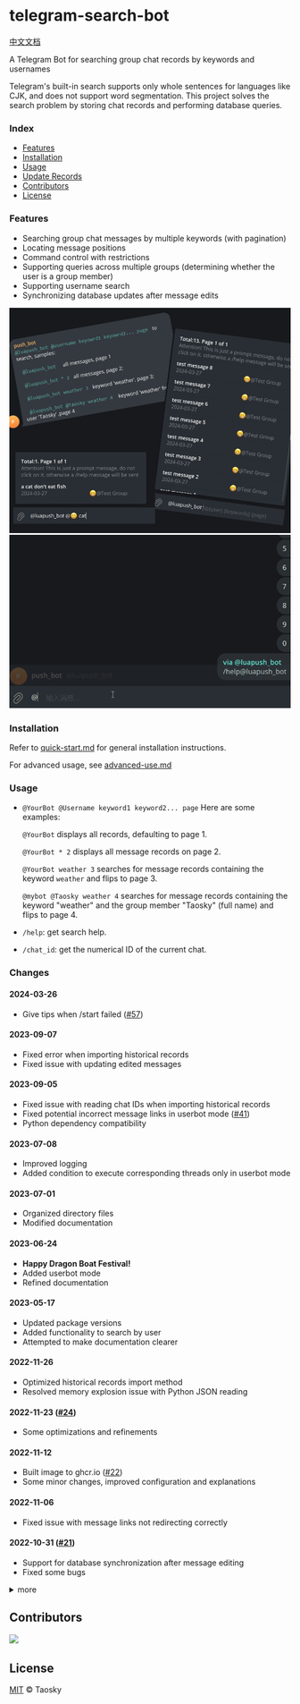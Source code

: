# telegram-search-bot

[中文文档](docs/zh/readme.md)

A Telegram Bot for searching group chat records by keywords and usernames

Telegram's built-in search supports only whole sentences for languages like CJK, and does not support word segmentation. This project solves the search problem by storing chat records and performing database queries.

### Index
- [Features](#features)
- [Installation](#installation)
- [Usage](#usage)
- [Update Records](#logs)
- [Contributors](#contributors)
- [License](#license)

### Features
- Searching group chat messages by multiple keywords (with pagination)
- Locating message positions
- Command control with restrictions
- Supporting queries across multiple groups (determining whether the user is a group member)
- Supporting username search
- Synchronizing database updates after message edits

![preview1](docs/en/preview.png)
![preview2](docs/en/full.gif)

### Installation

Refer to [quick-start.md](docs/en/quick-start.md) for general installation instructions.

For advanced usage, see [advanced-use.md](docs/en/advanced-use.md)

### Usage

- `@YourBot @Username keyword1 keyword2... page` Here are some examples:

  `@YourBot` displays all records, defaulting to page 1.

  `@YourBot * 2` displays all message records on page 2.

  `@YourBot weather 3`  searches for message records containing the keyword `weather` and flips to page 3.

  `@mybot @Taosky weather 4` searches for message records containing the keyword "weather" and the group member "Taosky" (full name) and flips to page 4.

- `/help`: get search help.

- `/chat_id`:  get the numerical ID of the current chat.

### Changes

#### 2024-03-26

- Give tips when /start failed ([#57](https://github.com/Taosky/telegram-search-bot/issues/57))


#### 2023-09-07

- Fixed error when importing historical records
- Fixed issue with updating edited messages

#### 2023-09-05

- Fixed issue with reading chat IDs when importing historical records
- Fixed potential incorrect message links in userbot mode ([#41](https://github.com/Taosky/telegram-search-bot/issues/41))
- Python dependency compatibility

#### 2023-07-08

- Improved logging
- Added condition to execute corresponding threads only in userbot mode

#### 2023-07-01

- Organized directory files
- Modified documentation

#### 2023-06-24

- **Happy Dragon Boat Festival!**
- Added userbot mode
- Refined documentation

#### 2023-05-17

- Updated package versions
- Added functionality to search by user
- Attempted to make documentation clearer

#### 2022-11-26

- Optimized historical records import method
- Resolved memory explosion issue with Python JSON reading

#### 2022-11-23 ([#24](https://github.com/Taosky/telegram-search-bot/pull/24))

- Some optimizations and refinements

#### 2022-11-12

- Built image to ghcr.io ([#22](https://github.com/Taosky/telegram-search-bot/pull/22))
- Some minor changes, improved configuration and explanations

#### 2022-11-06

- Fixed issue with message links not redirecting correctly

#### 2022-10-31 ([#21](https://github.com/Taosky/telegram-search-bot/pull/21))

- Support for database synchronization after message editing
- Fixed some bugs

<details>
<summary>more</summary>

#### 2022-10-24 ([#19](https://github.com/Taosky/telegram-search-bot/pull/19))

- Optimized logic for sending /help in inline mode
- Better permission control
- Changed usage of quotes when referencing messages

#### 2022-06-15

- Fixed issue with mismatched Chat IDs when importing historical records
- Fixed issue with duplicate Message IDs
- Fixed error when importing historical records

#### 2022-02-17

- Records and searches now support multiple groups (database has changed, historical records need to be reimported)
- User names are now displayed with "@group" to distinguish message sources when searching
- Search results are now filtered based on whether the user is a member of the group

#### 2022-02-13

- WebHook mode and docker-compose
- Fixed authentication issue in inline mode
- Fixed error when text is empty

#### 2022-02-08

- Web interface for importing historical messages (port 5006)

#### 2022-01-06

- Dockerized

#### 2021-09-20

- Updated python-telegram-bot library
- Refactored code, simplified operations

#### 2021-07-03

- Added support for searching multiple keywords

#### 2021-02-04

- Fixed issue with some keyword results not displaying in inline mode (caused by parsing errors with specific characters)

#### 2020-01-11 (V1.0)

- Added ability to import historical message records. (Only available for initializing the database, and cannot be located)
- Added original message link mode, available for supergroups, allows clicking on links to locate messages

#### 2019-04-27

- Added proxy option (Shadowsocks' socks5 seems to be not working, http works)

#### 2019-04-02

- Fixed repeated reporting time issue.
- Improved README.

#### 2019-03-03

- Fixed pagination issue in searches.

#### 2019-03-02

- Rewrote a large amount of code, replaced MYSQL database with SQLITE, used ORM, simplified subsequent development and user configuration.
- Added configuration for excluding IDs
- Added repetition of images, videos, voice messages, and audio
- Added command to obtain database of group members
- Filter robot information during storage
- Bot username no longer needs to be set manually
- Fixed issue where users with no permission under administrator mode could not repeat messages.

</details>

## Contributors

<a href="https://github.com/Taosky/telegram-search-bot/graphs/contributors"><img src="https://opencollective.com/telegram-search-bot/contributors.svg?width=890&button=false" /></a>

## License

[MIT](LICENSE) © Taosky
